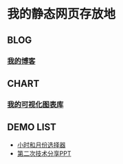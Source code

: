 # 我的静态网页存放地

## BLOG

### [我的博客](../)

## CHART

### [我的可视化图表库](/charts/index.html)

## DEMO LIST

 - [小时和月份选择器](/demo/testDateComponent.html)
 - [第二次技术分享PPT](/share-ppt@2/page1.html)